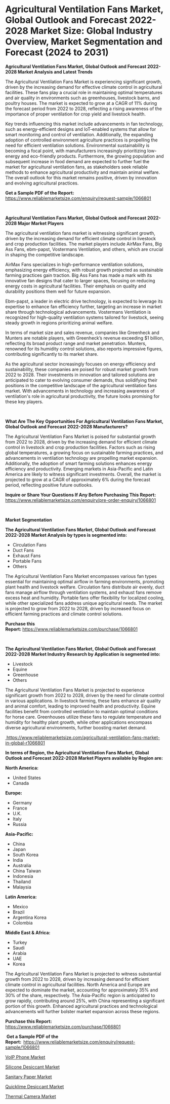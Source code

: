 <p><h1>Agricultural Ventilation Fans Market, Global Outlook and Forecast 2022-2028 Market Size: Global Industry Overview, Market Segmentation and Forecast (2024 to 2031)</h1></p><p><strong>Agricultural Ventilation Fans Market, Global Outlook and Forecast 2022-2028 Market Analysis and Latest Trends</strong></p>
<p><p>The Agricultural Ventilation Fans Market is experiencing significant growth, driven by the increasing demand for effective climate control in agricultural facilities. These fans play a crucial role in maintaining optimal temperatures and air quality in environments such as greenhouses, livestock barns, and poultry houses. The market is expected to grow at a CAGR of 11% during the forecast period from 2022 to 2028, reflecting a rising awareness of the importance of proper ventilation for crop yield and livestock health.</p><p>Key trends influencing this market include advancements in fan technology, such as energy-efficient designs and IoT-enabled systems that allow for smart monitoring and control of ventilation. Additionally, the expanding adoption of controlled environment agriculture practices is propelling the need for efficient ventilation solutions. Environmental sustainability is becoming a focal point, with manufacturers increasingly prioritizing low-energy and eco-friendly products. Furthermore, the growing population and subsequent increase in food demand are expected to further fuel the market for agricultural ventilation fans, as stakeholders seek reliable methods to enhance agricultural productivity and maintain animal welfare. The overall outlook for this market remains positive, driven by innovation and evolving agricultural practices.</p></p>
<p><strong>Get a Sample PDF of the Report:&nbsp;</strong> <a href="https://www.reliablemarketsize.com/enquiry/request-sample/1066801">https://www.reliablemarketsize.com/enquiry/request-sample/1066801</a></p>
<p>&nbsp;</p>
<p><strong>Agricultural Ventilation Fans Market, Global Outlook and Forecast 2022-2028 Major Market Players</strong></p>
<p><p>The agricultural ventilation fans market is witnessing significant growth, driven by the increasing demand for efficient climate control in livestock and crop production facilities. The market players include AirMax Fans, Big Ass Fans, ebm-papst, Vostermans Ventilation, and others, which are crucial in shaping the competitive landscape.</p><p>AirMax Fans specializes in high-performance ventilation solutions, emphasizing energy efficiency, with robust growth projected as sustainable farming practices gain traction. Big Ass Fans has made a mark with its innovative fan designs that cater to larger spaces, focusing on reducing energy costs in agricultural facilities. Their emphasis on quality and durability positions them well for future expansion.</p><p>Ebm-papst, a leader in electric drive technology, is expected to leverage its expertise to enhance fan efficiency further, targeting an increase in market share through technological advancements. Vostermans Ventilation is recognized for high-quality ventilation systems tailored for livestock, seeing steady growth in regions prioritizing animal welfare.</p><p>In terms of market size and sales revenue, companies like Greenheck and Munters are notable players, with Greenheck’s revenue exceeding $1 billion, reflecting its broad product range and market penetration. Munters, renowned for its humidity control solutions, also reports impressive figures, contributing significantly to its market share.</p><p>As the agricultural sector increasingly focuses on energy efficiency and sustainability, these companies are poised for robust market growth from 2022 to 2028. Their investments in innovation and tailored solutions are anticipated to cater to evolving consumer demands, thus solidifying their positions in the competitive landscape of the agricultural ventilation fans market. With advancements in technology and increasing awareness of ventilation's role in agricultural productivity, the future looks promising for these key players.</p></p>
<p>&nbsp;</p>
<p><strong>What Are The Key Opportunities For Agricultural Ventilation Fans Market, Global Outlook and Forecast 2022-2028 Manufacturers?</strong></p>
<p><p>The Agricultural Ventilation Fans Market is poised for substantial growth from 2022 to 2028, driven by the increasing demand for efficient climate control in livestock and crop production facilities. Factors such as rising global temperatures, a growing focus on sustainable farming practices, and advancements in ventilation technology are propelling market expansion. Additionally, the adoption of smart farming solutions enhances energy efficiency and productivity. Emerging markets in Asia-Pacific and Latin America are likely to witness significant investments. Overall, the market is projected to grow at a CAGR of approximately 6% during the forecast period, reflecting positive future outlooks.</p></p>
<p><strong>Inquire or Share Your Questions If Any Before Purchasing This Report:</strong> <a href="https://www.reliablemarketsize.com/enquiry/pre-order-enquiry/1066801">https://www.reliablemarketsize.com/enquiry/pre-order-enquiry/1066801</a></p>
<p>&nbsp;</p>
<p><strong>Market Segmentation</strong></p>
<p><strong>The Agricultural Ventilation Fans Market, Global Outlook and Forecast 2022-2028 Market Analysis by types is segmented into:</strong></p>
<p><ul><li>Circulation Fans</li><li>Duct Fans</li><li>Exhaust Fans</li><li>Portable Fans</li><li>Others</li></ul></p>
<p><p>The Agricultural Ventilation Fans Market encompasses various fan types essential for maintaining optimal airflow in farming environments, promoting plant health and livestock welfare. Circulation fans distribute air evenly, duct fans manage airflow through ventilation systems, and exhaust fans remove excess heat and humidity. Portable fans offer flexibility for localized cooling, while other specialized fans address unique agricultural needs. The market is projected to grow from 2022 to 2028, driven by increased focus on efficient farming practices and climate control solutions.</p></p>
<p><strong>Purchase this Report:&nbsp;</strong><a href="https://www.reliablemarketsize.com/purchase/1066801">https://www.reliablemarketsize.com/purchase/1066801</a></p>
<p>&nbsp;</p>
<p><strong>The Agricultural Ventilation Fans Market, Global Outlook and Forecast 2022-2028 Market Industry Research by Application is segmented into:</strong></p>
<p><ul><li>Livestock</li><li>Equine</li><li>Greenhouse</li><li>Others</li></ul></p>
<p><p>The Agricultural Ventilation Fans Market is projected to experience significant growth from 2022 to 2028, driven by the need for climate control in various applications. In livestock farming, these fans enhance air quality and animal comfort, leading to improved health and productivity. Equine facilities benefit from controlled ventilation to maintain optimal conditions for horse care. Greenhouses utilize these fans to regulate temperature and humidity for healthy plant growth, while other applications encompass diverse agricultural environments, further boosting market demand.</p></p>
<p><a href="https://www.reliablemarketsize.com/agricultural-ventilation-fans-market-in-global-r1066801">&nbsp;https://www.reliablemarketsize.com/agricultural-ventilation-fans-market-in-global-r1066801</a></p>
<p><strong>In terms of Region, the Agricultural Ventilation Fans Market, Global Outlook and Forecast 2022-2028 Market Players available by Region are:</strong></p>
<p>
    <p> <strong> North America: </strong>
        <ul>
            <li>United States</li>
            <li>Canada</li>
        </ul>
        </p> 
    <p> <strong> Europe: </strong>
        <ul>
            <li>Germany</li>
            <li>France</li>
            <li>U.K.</li>
            <li>Italy</li>
            <li>Russia</li>
        </ul>
        </p> 
    <p> <strong> Asia-Pacific: </strong>
        <ul>
            <li>China</li>
            <li>Japan</li>
            <li>South Korea</li>
            <li>India</li>
            <li>Australia</li>
            <li>China Taiwan</li>
            <li>Indonesia</li>
            <li>Thailand</li>
            <li>Malaysia</li>
        </ul>
        </p> 
    <p> <strong> Latin America: </strong>
        <ul>
            <li>Mexico</li>
            <li>Brazil</li>
            <li>Argentina Korea</li>
            <li>Colombia</li>
        </ul>
        </p> 
    <p> <strong> Middle East & Africa: </strong>
        <ul>
            <li>Turkey</li>
            <li>Saudi</li>
            <li>Arabia</li>
            <li>UAE</li>
            <li>Korea</li>
        </ul>
    </p>
    </p>
<p><p>The Agricultural Ventilation Fans Market is projected to witness substantial growth from 2022 to 2028, driven by increasing demand for efficient climate control in agricultural facilities. North America and Europe are expected to dominate the market, accounting for approximately 35% and 30% of the share, respectively. The Asia-Pacific region is anticipated to grow rapidly, contributing around 25%, with China representing a significant portion of this growth. Enhanced agricultural practices and technological advancements will further bolster market expansion across these regions.</p></p>
<p><strong>Purchase this Report: </strong><a href="https://www.reliablemarketsize.com/purchase/1066801">https://www.reliablemarketsize.com/purchase/1066801</a></p>
<p>&nbsp;<strong>Get a Sample PDF of the Report:&nbsp;&nbsp;</strong><a href="https://www.reliablemarketsize.com/enquiry/request-sample/1066801">https://www.reliablemarketsize.com/enquiry/request-sample/1066801</a></p>
<p><strong></strong></p>
<p><p><a href="https://medium.com/@sarahhicks655/in-the-voip-phone-market-the-main-focus-is-on-keeping-costs-low-and-getting-the-most-out-of-b4634c99fb05">VoIP Phone Market</a></p><p><a href="https://issuu.com/reportprime-2/docs/silicone-desiccant-market-size-2030_70e5d4d43fc436">Silicone Desiccant Market</a></p><p><a href="https://medium.com/@shirleygreene26/the-market-for-sanitary-paper-market-is-examined-in-this-report-along-with-the-factors-that-are-e823c6bfdec6">Sanitary Paper Market</a></p><p><a href="https://issuu.com/reportprime-2/docs/quicklime-desiccant-market-size-203_c8bc40c307f59f">Quicklime Desiccant Market</a></p><p><a href="https://www.linkedin.com/pulse/driving-factors-behind-thermal-camera-market-trends-applications-oclnf?trackingId=DA46GkaEQdub7eDOSZdn%2Bg%3D%3D">Thermal Camera Market</a></p></p>